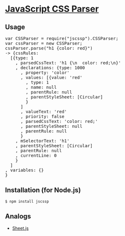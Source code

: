 # [JavaScript CSS Parser](http://glazman.org/JSCSSP/)

## Usage

<pre>
var CSSParser = require("jscssp").CSSParser;
var cssParser = new CSSParser;
cssParser.parse("h1 {color: red}")
-> {cssRules: 
  [{type: 1
    , parsedCssText: 'h1 {\n  color: red;\n}'
    , declarations: {type: 1000
      , property: 'color'
      , values: [{value: 'red'
        , type: 1
        , name: null
        , parentRule: null
        , parentStyleSheet: [Circular]
        }
      ]
      , valueText: 'red'
      , priority: false
      , parsedCssText: 'color: red;'
      , parentStyleSheet: null
      , parentRule: null
      }
    , mSelectorText: 'h1'
    , parentStyleSheet: [Circular]
    , parentRule: null
    , currentLine: 0
    }
  ]
, variables: {}
}
</pre>

## Installation (for Node.js)

    $ npm install jscssp

## Analogs

  * [Sheet.js](http://github.com/subtleGradient/Sheet.js)
